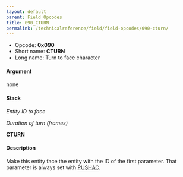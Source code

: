 ```yaml
---
layout: default
parent: Field Opcodes
title: 090_CTURN
permalink: /technicalreference/field/field-opcodes/090-cturn/
---
```


-   Opcode: **0x090**
-   Short name: **CTURN**
-   Long name: Turn to face character

#### Argument

none

#### Stack

  
*Entity ID to face*

*Duration of turn (frames)*

**CTURN**

#### Description

Make this entity face the entity with the ID of the first parameter. That parameter is always set with [PUSHAC](013_PSHAC).
